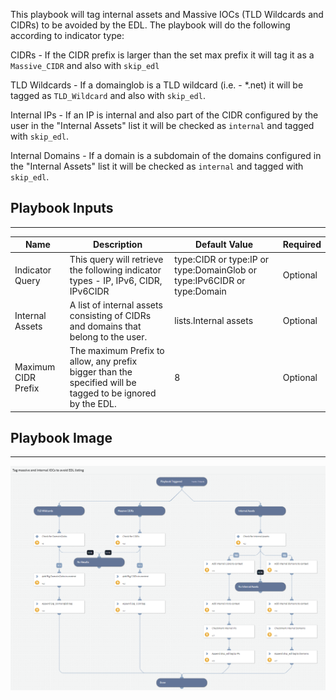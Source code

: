 This playbook will tag internal assets and Massive IOCs (TLD Wildcards and CIDRs) to be avoided by the EDL. The playbook will do the following according to indicator type:

CIDRs - If the CIDR prefix is larger than the set max prefix it will tag it as a `Massive_CIDR` and also with `skip_edl`

TLD Wildcards - If a domainglob is a TLD wildcard (i.e. - *.net) it will be tagged as `TLD_Wildcard` and also with `skip_edl`.

Internal IPs - If an IP is internal and also part of the CIDR configured by the user in the "Internal Assets" list it will be checked as `internal` and tagged with `skip_edl`.

Internal Domains - If a domain is a subdomain of the domains configured in the "Internal Assets" list it will be checked as `internal` and tagged with `skip_edl`.


## Playbook Inputs

---
| **Name** | **Description** | **Default Value** | **Required** |
| --- | --- | --- | --- |
| Indicator Query | This query will retrieve the following indicator types - IP, IPv6, CIDR, IPv6CIDR | type:CIDR or type:IP or type:DomainGlob or type:IPv6CIDR or type:Domain | Optional |
| Internal Assets | A list of internal assets consisting of CIDRs and domains that belong to the user.  | lists.Internal assets | Optional |
| Maximum CIDR Prefix | The maximum Prefix to allow, any prefix bigger than the specified will be tagged to be ignored by the EDL. | 8 | Optional |


## Playbook Image

---

![Tag massive and internal IOCs to avoid EDL listing](../doc_files/Tag_massive_and_internal_IOCs_to_avoid_EDL_listing.png)
